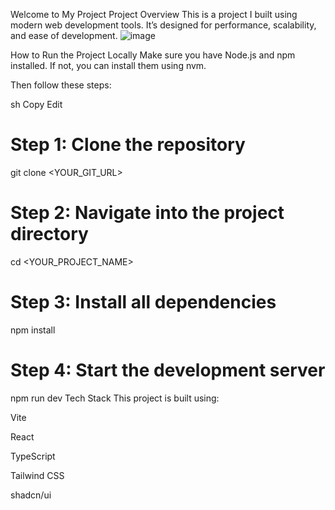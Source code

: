 Welcome to My Project
Project Overview
This is a project I built using modern web development tools. It’s designed for performance, scalability, and ease of development.
![image](https://github.com/user-attachments/assets/1614fb97-7288-41e9-a274-044571baccab)


How to Run the Project Locally
Make sure you have Node.js and npm installed. If not, you can install them using nvm.

Then follow these steps:

sh
Copy
Edit
# Step 1: Clone the repository
git clone <YOUR_GIT_URL>

# Step 2: Navigate into the project directory
cd <YOUR_PROJECT_NAME>

# Step 3: Install all dependencies
npm install

# Step 4: Start the development server
npm run dev
Tech Stack
This project is built using:

Vite

React

TypeScript

Tailwind CSS

shadcn/ui

